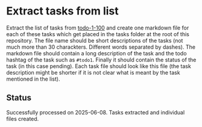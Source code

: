 # Extract tasks from list

Extract the list of tasks from [todo-1-100](../../../planning/todos/todo-1-100.md) and create one markdown file for each of these tasks which get placed in the tasks folder at the root of this repository. The file name should be short descriptions of the tasks (not much more than 30 charackters. Different words separated by dashes). The markdown file should contain a long description of the task and the todo hashtag of the task such as `#todo1`. Finally it should contain the status of the task (in this case pending). Each task file should look like this file (the task description might be shorter if it is not clear what is meant by the task mentioned in the list).

## Status

Successfully processed on 2025-06-08. Tasks extracted and individual files created.